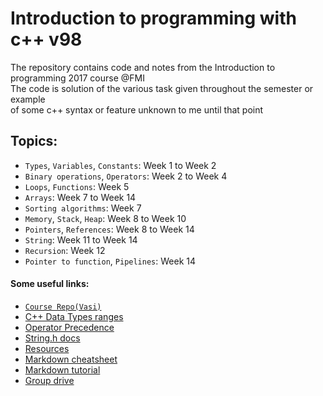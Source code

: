 # Introduction to programming with c++ v98
The repository contains code and notes from the Introduction to programming 2017 course @FMI  
The code is solution of the various task given throughout the semester or example  
of some c++ syntax or feature unknown to me until that point
## Topics:
  * `Types`, `Variables`, `Constants`: Week 1 to Week 2
  * `Binary operations`, `Operators`: Week 2 to Week 4
  * `Loops`, `Functions`: Week 5
  * `Arrays`: Week 7 to Week 14
  * `Sorting algorithms`: Week 7
  * `Memory`, `Stack`, `Heap`: Week 8 to Week 10
  * `Pointers`, `References`: Week 8 to Week 14
  * `String`: Week 11 to Week 14
  * `Recursion`: Week 12
  * `Pointer to function`, `Pipelines`: Week 14 
#### Some useful links:
* [`Course Repo(Vasi)`](https://github.com/VasiPeycheva/Introduction-to-Programming--2017-2018)
* [C++ Data Types ranges](https://www.tutorialspoint.com/cplusplus/cpp_data_types.htm)
* [Operator Precedence](http://en.cppreference.com/w/cpp/language/operator_precedence)
* [String.h docs](http://www.cplusplus.com/reference/cstring/)
* [Resources](https://learn.fmi.uni-sofia.bg/course/view.php?id=3700)  
* [Markdown cheatsheet](https://github.com/adam-p/markdown-here/wiki/Markdown-Cheatsheet)  
* [Markdown tutorial](https://www.markdowntutorial.com/)  
* [Group drive](https://drive.google.com/open?id=0B9rx-8vumi-GVjUwbWU3WUVuQjQ)
